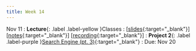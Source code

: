 ```yaml
---
title: Week 14
---
```


Nov 11
: **Lecture**{: .label .label-yellow }Classes
  :  \[[slides](https://docs.google.com/presentation/d/1yDZ60s0VJuSCZRIPQJCpMez4nO_lKiMjyPCErKXjoRg/edit?usp=sharing){:target="_blank"}\] \[[notes](https://docs.google.com/document/d/1XIpgIwvZjG4bXGgeAcSaYmJvrVk_f1_z-sAhTgoqWdY/edit?usp=sharing){:target="_blank"}\] \[[recording](https://docs.google.com/document/d/1XIpgIwvZjG4bXGgeAcSaYmJvrVk_f1_z-sAhTgoqWdY/edit?usp=sharing){:target="_blank"}\]
: **Project 2**{: .label .label-purple }[Search Engine (pt. 3)](https://edstem.org/us/courses/61483/lessons/120767){:target="_blank"}
  : Due: Nov 20

<!-- Oct 15
: **Lab**{: .label .label-green }[Lab 7 - Sets, Dictionaries](https://edstem.org/us/courses/61483/lessons/120798){:target="_blank"}
  : Due: Oct 15
: **HW**{: .label .label-purple }[HW 8 - Sets, Dictionaries](https://edstem.org/us/courses/61483/lessons/120799){:target="_blank"}
  : Due: Oct 23

Oct 16
: **Lecture**{: .label .label-yellow }Review (Dictionaries)
  :  \[[slides](https://docs.google.com/presentation/d/1f_-xRKztkw8hPZh6h9nQHHCZ3U5Wu82DLBJNPQNSdxY/edit?usp=sharing){:target="_blank"}\] \[[notes](https://docs.google.com/document/d/1OLuBNu4GMm4-l_0VlrYmRpyHmH2btMYyEFsCzhASnsg/edit?usp=sharing){:target="_blank"}\] \[[recording](https://youtu.be/5ppDiL8iVpA){:target="_blank"}\] \[[Personality Quiz](https://colab.research.google.com/drive/1NpEY0FmqwSaZp1bxXOL-wuh5KboXrpSC?usp=sharing){:target="_blank"}\]

Oct 18
: **Lecture**{: .label .label-yellow }Terminal
  : \[[slides](https://docs.google.com/presentation/d/1CnR2RVKD4Ik-Ufo4zOTGMgUrakEaljI3B48SrGUTMAk/edit?usp=sharing){:target="_blank"}\] \[[notes](https://docs.google.com/document/d/1lcTa9xN5I_aq_0tEJErR0UtZh_XhLjFP8jz_360ABkc/edit?usp=sharing){:target="_blank"}\] \[[recording](https://youtu.be/JjF8LGioiq4){:target="_blank"}\]
: **Quiz**{: .label .label-blue }Quiz 7 - Sets, Dictionaries -->